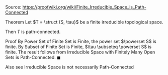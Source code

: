 # 

Source: https://proofwiki.org/wiki/Finite_Irreducible_Space_is_Path-Connected

Theorem
Let $T = \struct {S, \tau}$ be a finite irreducible topological space.

Then $T$ is path-connected.


Proof
By Power Set of Finite Set is Finite, the power set $\powerset S$ is finite.
By Subset of Finite Set is Finite, $\tau \subseteq \powerset S$ is finite.
The result follows from Irreducible Space with Finitely Many Open Sets is Path-Connected.
$\blacksquare$


Also see
Irreducible Space is not necessarily Path-Connected




